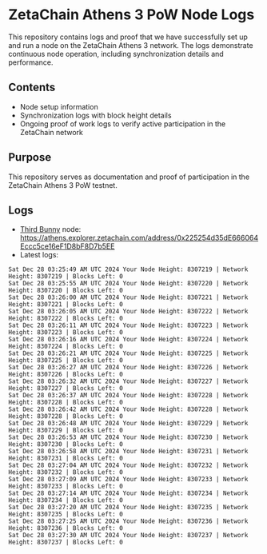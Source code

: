 # ZetaChain Athens 3 PoW Node Logs
This repository contains logs and proof that we have successfully set up and run a node on the ZetaChain Athens 3 network. The logs demonstrate continuous node operation, including synchronization details and performance.

## Contents
- Node setup information
- Synchronization logs with block height details
- Ongoing proof of work logs to verify active participation in the ZetaChain network

## Purpose
This repository serves as documentation and proof of participation in the ZetaChain Athens 3 PoW testnet.

## Logs

- [Third Bunny](https://thirdbunny.xyz/) node: https://athens.explorer.zetachain.com/address/0x225254d35dE666064Eccc5ce16eF1D8bF8D7b5EE
- Latest logs:
```
Sat Dec 28 03:25:49 AM UTC 2024 Your Node Height: 8307219 | Network Height: 8307219 | Blocks Left: 0
Sat Dec 28 03:25:55 AM UTC 2024 Your Node Height: 8307220 | Network Height: 8307220 | Blocks Left: 0
Sat Dec 28 03:26:00 AM UTC 2024 Your Node Height: 8307221 | Network Height: 8307221 | Blocks Left: 0
Sat Dec 28 03:26:05 AM UTC 2024 Your Node Height: 8307222 | Network Height: 8307222 | Blocks Left: 0
Sat Dec 28 03:26:11 AM UTC 2024 Your Node Height: 8307223 | Network Height: 8307223 | Blocks Left: 0
Sat Dec 28 03:26:16 AM UTC 2024 Your Node Height: 8307224 | Network Height: 8307224 | Blocks Left: 0
Sat Dec 28 03:26:21 AM UTC 2024 Your Node Height: 8307225 | Network Height: 8307225 | Blocks Left: 0
Sat Dec 28 03:26:27 AM UTC 2024 Your Node Height: 8307226 | Network Height: 8307226 | Blocks Left: 0
Sat Dec 28 03:26:32 AM UTC 2024 Your Node Height: 8307227 | Network Height: 8307227 | Blocks Left: 0
Sat Dec 28 03:26:37 AM UTC 2024 Your Node Height: 8307228 | Network Height: 8307228 | Blocks Left: 0
Sat Dec 28 03:26:42 AM UTC 2024 Your Node Height: 8307228 | Network Height: 8307228 | Blocks Left: 0
Sat Dec 28 03:26:48 AM UTC 2024 Your Node Height: 8307229 | Network Height: 8307229 | Blocks Left: 0
Sat Dec 28 03:26:53 AM UTC 2024 Your Node Height: 8307230 | Network Height: 8307230 | Blocks Left: 0
Sat Dec 28 03:26:58 AM UTC 2024 Your Node Height: 8307231 | Network Height: 8307231 | Blocks Left: 0
Sat Dec 28 03:27:04 AM UTC 2024 Your Node Height: 8307232 | Network Height: 8307232 | Blocks Left: 0
Sat Dec 28 03:27:09 AM UTC 2024 Your Node Height: 8307233 | Network Height: 8307233 | Blocks Left: 0
Sat Dec 28 03:27:14 AM UTC 2024 Your Node Height: 8307234 | Network Height: 8307234 | Blocks Left: 0
Sat Dec 28 03:27:20 AM UTC 2024 Your Node Height: 8307235 | Network Height: 8307235 | Blocks Left: 0
Sat Dec 28 03:27:25 AM UTC 2024 Your Node Height: 8307236 | Network Height: 8307236 | Blocks Left: 0
Sat Dec 28 03:27:30 AM UTC 2024 Your Node Height: 8307237 | Network Height: 8307237 | Blocks Left: 0
```
